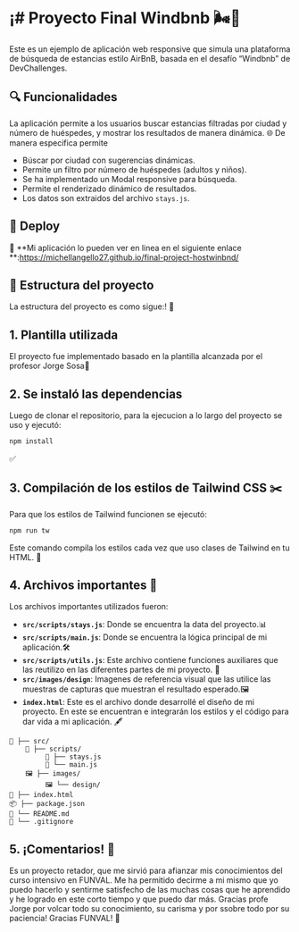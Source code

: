 # ¡# Proyecto Final Windbnb 🌬️🏡

Este es un ejemplo de aplicación web responsive que simula una plataforma de búsqueda de estancias estilo AirBnB, basada en el desafío “Windbnb” de DevChallenges.

## 🔍 Funcionalidades

La aplicación permite a los usuarios buscar estancias filtradas por ciudad y número de huéspedes, y mostrar los resultados de manera dinámica. 🌐
De manera especifica permite

- Búscar por ciudad con sugerencias dinámicas.
- Permite un filtro por número de huéspedes (adultos y niños).
- Se ha implementado un Modal responsive para búsqueda.
- Permite el renderizado dinámico de resultados.
- Los datos son extraidos del archivo `stays.js`.

## 🚀 Deploy

🔗 **Mi aplicación lo pueden ver en linea en el siguiente enlace **:https://michellangello27.github.io/final-project-hostwinbnd/

## 📂 Estructura del proyecto

La estructura del proyecto es como sigue:! 🎉

## 1. Plantilla utilizada

El proyecto fue implementado basado en la plantilla alcanzada por el profesor Jorge Sosa📂

## 2. Se instaló las dependencias

Luego de clonar el repositorio, para la ejecucion a lo largo del proyecto se uso y ejecutó:

```bash
npm install
```

✅

## 3. Compilación de los estilos de Tailwind CSS ✂️

Para que los estilos de Tailwind funcionen se ejecutó:

```bash
npm run tw
```

Este comando compila los estilos cada vez que uso clases de Tailwind en tu HTML. 🎨

## 4. Archivos importantes 📂

Los archivos importantes utilizados fueron:

- **`src/scripts/stays.js`**: Donde se encuentra la data del proyecto.📊
- **`src/scripts/main.js`**: Donde se encuentra la lógica principal de mi aplicación.🛠️
- **`src/scripts/utils.js`**: Este archivo contiene funciones auxiliares que las reutilizo en las diferentes partes de mi proyecto. 🔧
- **`src/images/design`**: Imagenes de referencia visual que las utilice las muestras de capturas que muestran el resultado esperado.🖼️
- **`index.html`**: Este es el archivo donde desarrollé el diseño de mi proyecto. En este se encuentran e integrarán los estilos y el código para dar vida a mi aplicación. 🖋️

```El árbol de carpetas de mi proyecto es como sigue
📂 ├── src/
    📜 ├── scripts/
         📄 ├── stays.js
         📄 └── main.js
    🖼️ ├── images/
         🖼️ └── design/
📄 ├── index.html
📦 ├── package.json
📖 └── README.md
🚫 └── .gitignore
```

## 5. ¡Comentarios! 🚀

Es un proyecto retador, que me sirvió para afianzar mis conocimientos del curso intensivo en FUNVAL. Me ha permitido decirme a mi mismo que yo puedo hacerlo y sentirme satisfecho de las muchas cosas que he aprendido y he logrado en este corto tiempo y que puedo dar más. Gracias profe Jorge por volcar todo su conocimiento, su carisma y por ssobre todo por su paciencia! Gracias FUNVAL! 💪
